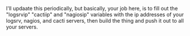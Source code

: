 I'll updaate this periodically, but basically, your job here, is to fill out the "logsrvip" "cactiip" and "nagiosip" variables
with the ip addresses of your logsrv, nagios, and cacti servers, then build the thing and push it out to all your servers.
